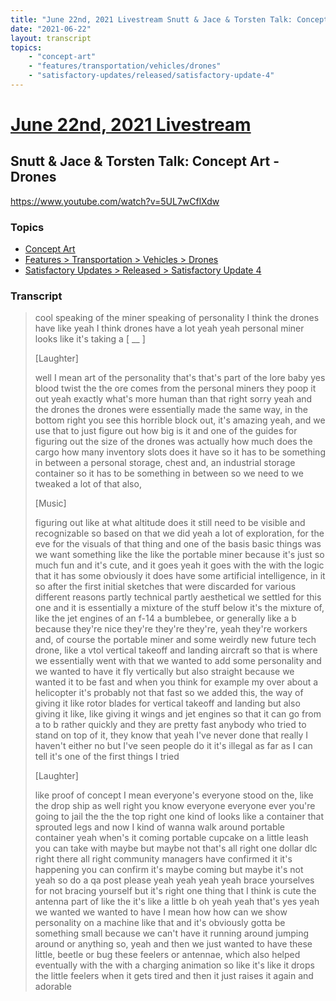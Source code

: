 ```yaml
---
title: "June 22nd, 2021 Livestream Snutt & Jace & Torsten Talk: Concept Art - Drones"
date: "2021-06-22"
layout: transcript
topics:
    - "concept-art"
    - "features/transportation/vehicles/drones"
    - "satisfactory-updates/released/satisfactory-update-4"
---
```

# [June 22nd, 2021 Livestream](../2021-06-22.md)
## Snutt & Jace & Torsten Talk: Concept Art - Drones
https://www.youtube.com/watch?v=5UL7wCflXdw

### Topics
* [Concept Art](../topics/concept-art.md)
* [Features > Transportation > Vehicles > Drones](../topics/features/transportation/vehicles/drones.md)
* [Satisfactory Updates > Released > Satisfactory Update 4](../topics/satisfactory-updates/released/satisfactory-update-4.md)

### Transcript

> cool speaking of the miner speaking of personality I think the drones have like yeah I think drones have a lot yeah yeah personal miner looks like it's taking a [ __ ]
>
> [Laughter]
>
> well I mean art of the personality that's that's part of the lore baby yes blood twist the the ore comes from the personal miners they poop it out yeah exactly what's more human than that right sorry yeah and the drones the drones were essentially made the same way, in the bottom right you see this horrible block out, it's amazing yeah, and we use that to just figure out how big is it and one of the guides for figuring out the size of the drones was actually how much does the cargo how many inventory slots does it have so it has to be something in between a personal storage, chest and, an industrial storage container so it has to be something in between so we need to we tweaked a lot of that also,
>
> [Music]
>
> figuring out like at what altitude does it still need to be visible and recognizable so based on that we did yeah a lot of exploration, for the eve for the visuals of that thing and one of the basis basic things was we want something like the like the portable miner because it's just so much fun and it's cute, and it goes yeah it goes with the with the logic that it has some obviously it does have some artificial intelligence, in it so after the first initial sketches that were discarded for various different reasons partly technical partly aesthetical we settled for this one and it is essentially a mixture of the stuff below it's the mixture of, like the jet engines of an f-14 a bumblebee, or generally like a b because they're nice they're they're they're, yeah they're workers and, of course the portable miner and some weirdly new future tech drone, like a vtol vertical takeoff and landing aircraft so that is where we essentially went with that we wanted to add some personality and we wanted to have it fly vertically but also straight because we wanted it to be fast and when you think for example my over about a helicopter it's probably not that fast so we added this, the way of giving it like rotor blades for vertical takeoff and landing but also giving it like, like giving it wings and jet engines so that it can go from a to b rather quickly and they are pretty fast anybody who tried to stand on top of it, they know that yeah I've never done that really I haven't either no but I've seen people do it it's illegal as far as I can tell it's one of the first things I tried
>
> [Laughter]
>
> like proof of concept I mean everyone's everyone stood on the, like the drop ship as well right you know everyone everyone ever you're going to jail the the the top right one kind of looks like a container that sprouted legs and now I kind of wanna walk around portable container yeah when's it coming portable cupcake on a little leash you can take with maybe but maybe not that's all right one dollar dlc right there all right community managers have confirmed it it's happening you can confirm it's maybe coming but maybe it's not yeah so do a qa post please yeah yeah yeah yeah brace yourselves for not bracing yourself but it's right one thing that I think is cute the antenna part of like the it's like a little b oh yeah yeah that's yes yeah we wanted we wanted to have I mean how how can we show personality on a machine like that and it's obviously gotta be something small because we can't have it running around jumping around or anything so, yeah and then we just wanted to have these little, beetle or bug these feelers or antennae, which also helped eventually with the with a charging animation so like it's like it drops the little feelers when it gets tired and then it just raises it again and adorable
